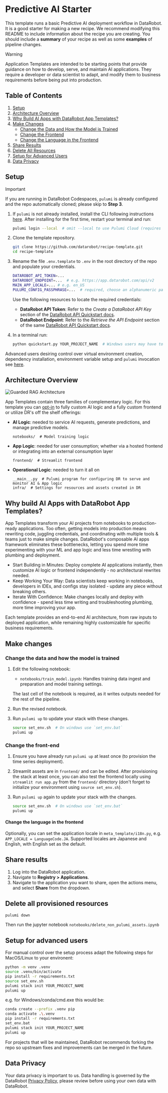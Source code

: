 # Predictive AI Starter

This template runs a basic Predictive AI deployment workflow in DataRobot. It is a good starter for making a new recipe. We recommend modifying this README to include information about the recipe you are creating.
You should include a **summary** of your recipe as well as some **examples** of pipeline changes.

> [!WARNING]
> Application Templates are intended to be starting points that provide guidance on how to develop, serve, and maintain AI applications.
> They require a developer or data scientist to adapt, and modify them to business requirements before being put into production.

## Table of Contents
1. [Setup](#setup)
2. [Architecture Overview](#architecture-overview)
3. [Why Build AI Apps with DataRobot App Templates?](#why-build-ai-apps-with-datarobot-app-templates)
4. [Make Changes](#make-changes)
   - [Change the Data and How the Model is Trained](#change-the-data-and-how-the-model-is-trained)
   - [Change the Frontend](#change-the-front-end)
   - [Change the Language in the Frontend](#change-the-language-in-the-frontend)
5. [Share Results](#share-results)
6. [Delete All Resources](#delete-all-provisioned-resources)
7. [Setup for Advanced Users](#setup-for-advanced-users)
8. [Data Privacy](#data-privacy)

## Setup

> [!IMPORTANT]  
> If you are running in DataRobot Codespaces, `pulumi` is already configured and the repo automatically cloned;
> please skip to **Step 3**.

1. If `pulumi` is not already installed, install the CLI following instructions [here](https://www.pulumi.com/docs/iac/download-install/).
   After installing for the first time, restart your terminal and run:

   ```sh
   pulumi login --local  # omit --local to use Pulumi Cloud (requires separate account)
   ```

2. Clone the template repository.

   ```sh
   git clone https://github.com/datarobot/recipe-template.git
   cd recipe-template
   ```

3. Rename the file `.env.template` to `.env` in the root directory of the repo and populate your credentials.

   ```sh
   DATAROBOT_API_TOKEN=...
   DATAROBOT_ENDPOINT=...  # e.g. https://app.datarobot.com/api/v2
   MAIN_APP_LOCALE=... # e.g. en_US
   PULUMI_CONFIG_PASSPHRASE=...  # required, choose an alphanumeric passphrase to be used for encrypting pulumi config
   ```
   Use the following resources to locate the required credentials:
   - **DataRobot API Token**: Refer to the *Create a DataRobot API Key* section of the [DataRobot API Quickstart docs](https://docs.datarobot.com/en/docs/api/api-quickstart/index.html#create-a-datarobot-api-key).
   - **DataRobot Endpoint**: Refer to the *Retrieve the API Endpoint* section of the same [DataRobot API Quickstart docs](https://docs.datarobot.com/en/docs/api/api-quickstart/index.html#retrieve-the-api-endpoint).

4. In a terminal run:

   ```sh
   python quickstart.py YOUR_PROJECT_NAME  # Windows users may have to use `py` instead of `python`
   ```

Advanced users desiring control over virtual environment creation, dependency installation, environment variable setup
and `pulumi` invocation see [here](#setup-for-advanced-users).

## Architecture Overview

![Guarded RAG Architecture](https://s3.amazonaws.com/datarobot_public/drx/recipe_gifs/recipe-template.svg)

App Templates contain three families of complementary logic. For this template you can [opt-in](#make-changes) to fully 
custom AI logic and a fully custom frontend or utilize DR's off the shelf offerings:
- **AI Logic**: needed to service AI requests, generate predictions, and manage predictive models.
  ```
  notebooks/  # Model training logic
  ```
- **App Logic**: needed for user consumption; whether via a hosted frontend or integrating into an external consumption layer
  ```
  frontend/  # Streamlit frontend
  ```
- **Operational Logic**: needed to turn it all on
  ```
  __main__.py  # Pulumi program for configuring DR to serve and monitor AI & App logic
  infra/  # Settings for resources and assets created in DR
  ```

## Why build AI Apps with DataRobot App Templates?

App Templates transform your AI projects from notebooks to production-ready applications. Too often, getting models into production means rewriting code, juggling credentials, and coordinating with multiple tools & teams just to make simple changes. DataRobot's composable AI apps framework eliminates these bottlenecks, letting you spend more time experimenting with your ML and app logic and less time wrestling with plumbing and deployment.

- Start Building in Minutes: Deploy complete AI applications instantly, then customize AI logic or frontend independently - no architectural rewrites needed.
- Keep Working Your Way: Data scientists keep working in notebooks, developers in IDEs, and configs stay isolated - update any piece without breaking others.
- Iterate With Confidence: Make changes locally and deploy with confidence - spend less time writing and troubleshooting plumbing, more time improving your app.

Each template provides an end-to-end AI architecture, from raw inputs to deployed application, while remaining highly customizable for specific business requirements.

## Make changes

### Change the data and how the model is trained

1. Edit the following notebook:
   - `notebooks/train_model.ipynb`: Handles training data ingest and preparation and model training settings.

   The last cell of the notebook is required, as it writes outputs needed for the rest of the pipeline.
2. Run the revised notebook.
3. Run `pulumi up` to update your stack with these changes.

   ```sh
   source set_env.sh  # On windows use `set_env.bat`
   pulumi up
   ```

### Change the front-end

1. Ensure you have already run `pulumi up` at least once (to provision the time series deployment).
2. Streamlit assets are in `frontend/` and can be edited. After provisioning the stack
   at least once, you can also test the frontend locally using `streamlit run app.py` from the
   `frontend/` directory (don't forget to initialize your environment using `source set_env.sh`).
3. Run `pulumi up` again to update your stack with the changes.

   ```sh
   source set_env.sh  # On windows use `set_env.bat`
   pulumi up
   ```

#### Change the language in the frontend

Optionally, you can set the application locale in `meta_template/i18n.py`, e.g. `APP_LOCALE = LanguageCode.JA`. Supported locales are Japanese and English, with English set as the default.

## Share results

1. Log into the DataRobot application.
2. Navigate to **Registry > Applications**.
3. Navigate to the application you want to share, open the actions menu, and select **Share** from the dropdown.

## Delete all provisioned resources

```sh
pulumi down
```

Then run the jupyter notebook `notebooks/delete_non_pulumi_assets.ipynb`

## Setup for advanced users

For manual control over the setup process adapt the following steps for MacOS/Linux to your environent:

```sh
python -m venv .venv
source .venv/bin/activate
pip install -r requirements.txt
source set_env.sh
pulumi stack init YOUR_PROJECT_NAME
pulumi up 
```

e.g. for Windows/conda/cmd.exe this would be:

```sh
conda create --prefix .venv pip
conda activate .\.venv
pip install -r requirements.txt
set_env.bat
pulumi stack init YOUR_PROJECT_NAME
pulumi up 
```

For projects that will be maintained, DataRobot recommends forking the repo so upstream fixes and improvements can be merged in the future.

## Data Privacy
Your data privacy is important to us. Data handling is governed by the DataRobot [Privacy Policy](https://www.datarobot.com/privacy/), please review before using your own data with DataRobot.